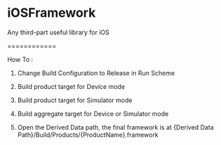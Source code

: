 iOSFramework
============

Any third-part useful library for iOS

============

How To : 

1. Change Build Configuration to Release in Run Scheme

2. Build product target for Device mode

3. Build product target for Simulator mode

4. Build aggregate target for Device or Simulator mode

5. Open the Derived Data path, the final framework is at {Derived Data Path}/Build/Products/{ProductName}.framework